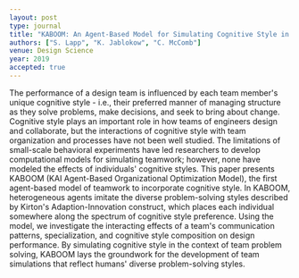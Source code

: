```yaml
---
layout: post
type: journal
title: "KABOOM: An Agent-Based Model for Simulating Cognitive Style in Team Problem Solving"
authors: ["S. Lapp", "K. Jablokow", "C. McComb"]
venue: Design Science
year: 2019
accepted: true
---
```

The performance of a design team is influenced by each team member's unique cognitive style - i.e., their preferred manner of managing structure as they solve problems, make decisions, and seek to bring about change. Cognitive style plays an important role in how teams of engineers design and collaborate, but the interactions of cognitive style with team organization and processes have not been well studied. The limitations of small-scale behavioral experiments have led researchers to develop computational models for simulating teamwork; however, none have modeled the effects of individuals' cognitive styles. This paper presents KABOOM (KAI Agent-Based Organizational Optimization Model), the first agent-based model of teamwork to incorporate cognitive style. In KABOOM, heterogeneous agents imitate the diverse problem-solving styles described by Kirton's Adaption-Innovation construct, which places each individual somewhere along the spectrum of cognitive style preference. Using the model, we investigate the interacting effects of a team's communication patterns, specialization, and cognitive style composition on design performance. By simulating cognitive style in the context of team problem solving, KABOOM lays the groundwork for the development of team simulations that reflect humans' diverse problem-solving styles.
